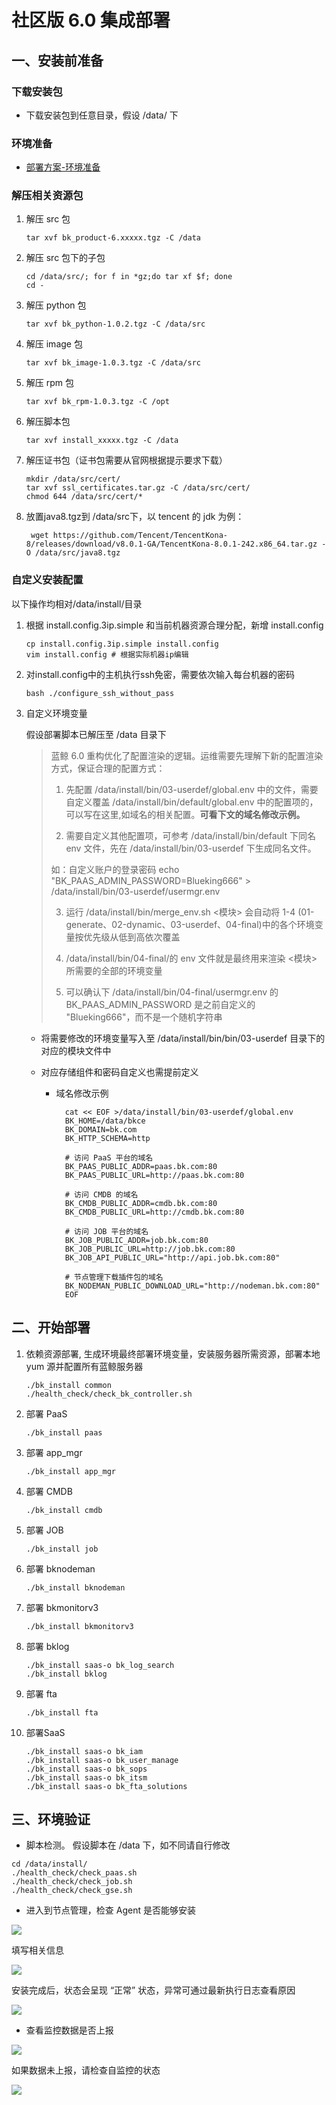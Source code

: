 
# 社区版 6.0 集成部署

## 一、安装前准备

### 下载安装包

- 下载安装包到任意目录，假设 /data/ 下

### 环境准备

- [部署方案-环境准备](https://bk.tencent.com/docs/document/5.1/20/651)

### 解压相关资源包

1. 解压 src 包

   ```shell
   tar xvf bk_product-6.xxxxx.tgz -C /data
   ```

2. 解压 src 包下的子包

   ```shell
   cd /data/src/; for f in *gz;do tar xf $f; done
   cd -
   ```

2. 解压 python 包

   ```shell
   tar xvf bk_python-1.0.2.tgz -C /data/src
   ```

3. 解压 image 包

   ```shell
   tar xvf bk_image-1.0.3.tgz -C /data/src
   ```

4. 解压 rpm 包

   ```shell
   tar xvf bk_rpm-1.0.3.tgz -C /opt
   ```

5. 解压脚本包

   ```shell
   tar xvf install_xxxxx.tgz -C /data
   ```
   
6. 解压证书包（证书包需要从官网根据提示要求下载）

   ```shell
   mkdir /data/src/cert/
   tar xvf ssl_certificates.tar.gz -C /data/src/cert/
   chmod 644 /data/src/cert/*
	```

7. 放置java8.tgz到 /data/src下，以 tencent 的 jdk 为例：

    ```shell
     wget https://github.com/Tencent/TencentKona-8/releases/download/v8.0.1-GA/TencentKona-8.0.1-242.x86_64.tar.gz -O /data/src/java8.tgz
    ```

### 自定义安装配置

以下操作均相对/data/install/目录

1. 根据 install.config.3ip.simple 和当前机器资源合理分配，新增 install.config

   ```shell
   cp install.config.3ip.simple install.config
   vim install.config # 根据实际机器ip编辑
   ```

2. 对install.config中的主机执行ssh免密，需要依次输入每台机器的密码

   ```shell
   bash ./configure_ssh_without_pass
   ```

3. 自定义环境变量
   
    假设部署脚本已解压至 /data 目录下
    > 蓝鲸 6.0 重构优化了配置渲染的逻辑。运维需要先理解下新的配置渲染方式，保证合理的配置方式：
    > 1. 先配置 /data/install/bin/03-userdef/global.env 中的文件，需要自定义覆盖 /data/install/bin/default/global.env 中的配置项的，可以写在这里,如域名的相关配置。**可看下文的域名修改示例。**
    >
    > 2. 需要自定义其他配置项，可参考 /data/install/bin/default 下同名 env 文件，先在 /data/install/bin/03-userdef 下生成同名文件。
    >
    > 如：自定义账户的登录密码
    > echo "BK_PAAS_ADMIN_PASSWORD=Blueking666" > /data/install/bin/03-userdef/usermgr.env
    >
    > 3. 运行 /data/install/bin/merge_env.sh <模块> 会自动将 1-4 (01-generate、02-dynamic、03-userdef、04-final)中的各个环境变量按优先级从低到高依次覆盖
    >
    > 4. /data/install/bin/04-final/的 env 文件就是最终用来渲染 <模块> 所需要的全部的环境变量
    >
    > 5. 可以确认下 /data/install/bin/04-final/usermgr.env 的 BK_PAAS_ADMIN_PASSWORD 是之前自定义的 "Blueking666"，而不是一个随机字符串

   - 将需要修改的环境变量写入至 /data/install/bin/bin/03-userdef 目录下的对应的模块文件中

   - 对应存储组件和密码自定义也需提前定义

     - 域名修改示例

       ```shell
         cat << EOF >/data/install/bin/03-userdef/global.env
         BK_HOME=/data/bkce
         BK_DOMAIN=bk.com
         BK_HTTP_SCHEMA=http

         # 访问 PaaS 平台的域名
         BK_PAAS_PUBLIC_ADDR=paas.bk.com:80
         BK_PAAS_PUBLIC_URL=http://paas.bk.com:80

         # 访问 CMDB 的域名
         BK_CMDB_PUBLIC_ADDR=cmdb.bk.com:80
         BK_CMDB_PUBLIC_URL=http://cmdb.bk.com:80

         # 访问 JOB 平台的域名
         BK_JOB_PUBLIC_ADDR=job.bk.com:80
         BK_JOB_PUBLIC_URL=http://job.bk.com:80
         BK_JOB_API_PUBLIC_URL="http://api.job.bk.com:80"

         # 节点管理下载插件包的域名
         BK_NODEMAN_PUBLIC_DOWNLOAD_URL="http://nodeman.bk.com:80"
         EOF
       ```

## 二、开始部署

1. 依赖资源部署, 生成环境最终部署环境变量，安装服务器所需资源，部署本地 yum 源并配置所有蓝鲸服务器

   ```shell
   ./bk_install common
   ./health_check/check_bk_controller.sh
   ```

2. 部署 PaaS 

   ```shell
   ./bk_install paas
   ```

5. 部署 app_mgr

   ```shell
   ./bk_install app_mgr
   ```

3. 部署 CMDB

   ```shell
   ./bk_install cmdb
   ```

4. 部署 JOB

   ```shell
   ./bk_install job
   ```

6. 部署 bknodeman

   ```shell
   ./bk_install bknodeman
   ```
   
7. 部署 bkmonitorv3 

   ```shell
   ./bk_install bkmonitorv3
   ```

8. 部署 bklog 

   ```shell
   ./bk_install saas-o bk_log_search
   ./bk_install bklog
   ```

9. 部署 fta 

   ```shell
   ./bk_install fta
   ```
10. 部署SaaS
   
    ```shell
    ./bk_install saas-o bk_iam
    ./bk_install saas-o bk_user_manage
    ./bk_install saas-o bk_sops
    ./bk_install saas-o bk_itsm
    ./bk_install saas-o bk_fta_solutions
    ```


## 三、环境验证

- 脚本检测。
  假设脚本在 /data 下，如不同请自行修改

```shell
cd /data/install/
./health_check/check_paas.sh
./health_check/check_job.sh
./health_check/check_gse.sh
```

- 进入到节点管理，检查 Agent 是否能够安装 

![](../images/1.png)

填写相关信息

![](../images/2.png)

安装完成后，状态会呈现 “正常” 状态，异常可通过最新执行日志查看原因

![](../images/3.png)

- 查看监控数据是否上报

![](../images/5.png)

如果数据未上报，请检查自监控的状态

![](../images/4.png)









